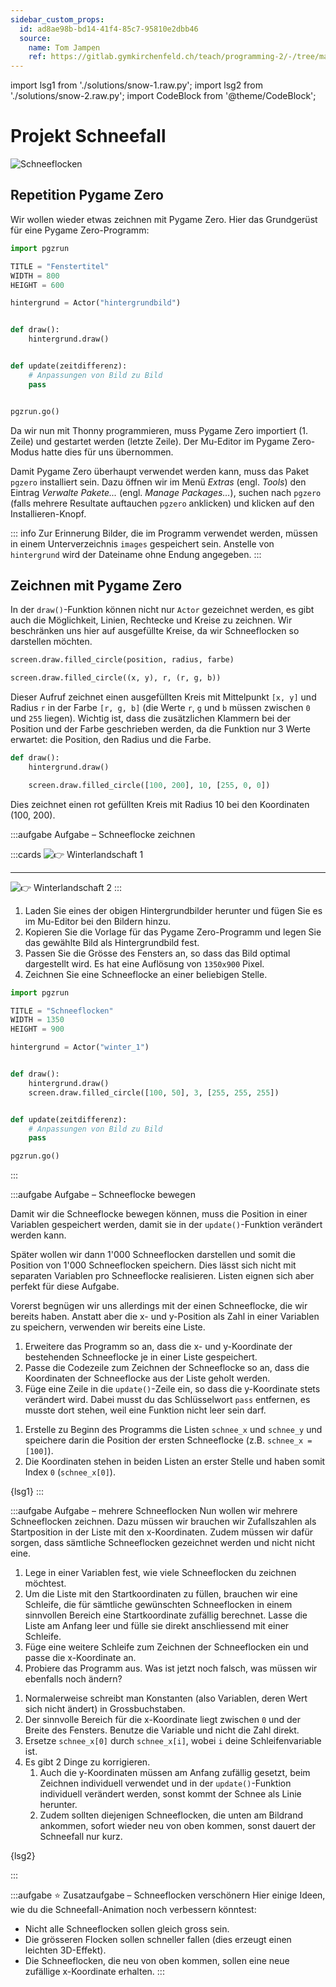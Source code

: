 ```yaml
---
sidebar_custom_props:
  id: ad8ae98b-bd14-41f4-85c7-95810e2dbb46
  source:
    name: Tom Jampen
    ref: https://gitlab.gymkirchenfeld.ch/teach/programming-2/-/tree/main/2-lists/3-snow
---
```


import lsg1 from './solutions/snow-1.raw.py';
import lsg2 from './solutions/snow-2.raw.py';
import CodeBlock from '@theme/CodeBlock';

# Projekt Schneefall

![Schneeflocken](./images/schneeflocken.png)

## Repetition Pygame Zero

Wir wollen wieder etwas zeichnen mit Pygame Zero. Hier das Grundgerüst für eine Pygame Zero-Programm:

```python
import pgzrun

TITLE = "Fenstertitel"
WIDTH = 800
HEIGHT = 600

hintergrund = Actor("hintergrundbild")


def draw():
    hintergrund.draw()


def update(zeitdifferenz):
    # Anpassungen von Bild zu Bild
    pass


pgzrun.go()
```

Da wir nun mit Thonny programmieren, muss Pygame Zero importiert (1. Zeile) und gestartet werden (letzte Zeile). Der Mu-Editor im Pygame Zero-Modus hatte dies für uns übernommen.

Damit Pygame Zero überhaupt verwendet werden kann, muss das Paket `pgzero` installiert sein. Dazu öffnen wir im Menü _Extras_ (engl. _Tools_) den Eintrag _Verwalte Pakete..._ (engl. _Manage Packages..._), suchen nach `pgzero` (falls mehrere Resultate auftauchen `pgzero` anklicken) und klicken auf den Installieren-Knopf.

::: info Zur Erinnerung
Bilder, die im Programm verwendet werden, müssen in einem Unterverzeichnis `images` gespeichert sein. Anstelle von `hintergrund` wird der Dateiname ohne Endung angegeben.
:::

## Zeichnen mit Pygame Zero

In der `draw()`-Funktion können nicht nur `Actor` gezeichnet werden, es gibt auch die Möglichkeit, Linien, Rechtecke und Kreise zu zeichnen. Wir beschränken uns hier auf ausgefüllte Kreise, da wir Schneeflocken so darstellen möchten.

```py
screen.draw.filled_circle(position, radius, farbe)

screen.draw.filled_circle((x, y), r, (r, g, b))
```

Dieser Aufruf zeichnet einen ausgefüllten Kreis mit Mittelpunkt `[x, y]` und Radius `r` in der Farbe `[r, g, b]` (die Werte `r`, `g` und `b` müssen zwischen `0` und `255` liegen). Wichtig ist, dass die zusätzlichen Klammern bei der Position und der Farbe geschrieben werden, da die Funktion nur 3 Werte erwartet: die Position, den Radius und die Farbe.


```py
def draw():
    hintergrund.draw()

    screen.draw.filled_circle([100, 200], 10, [255, 0, 0])
```

Dies zeichnet einen rot gefüllten Kreis mit Radius 10 bei den Koordinaten (100, 200).

:::aufgabe Aufgabe – Schneeflocke zeichnen

:::cards
![[👉 Winterlandschaft 1](./images/winter_1.jpg)](./images/winter_1.jpg)
***
![[👉 Winterlandschaft 2](./images/winter_2.jpg)](./images/winter_2.jpg)
:::

1. Laden Sie eines der obigen Hintergrundbilder herunter und fügen Sie es im Mu-Editor bei den Bildern hinzu.
2. Kopieren Sie die Vorlage für das Pygame Zero-Programm und legen Sie das gewählte Bild als Hintergrundbild fest.
3. Passen Sie die Grösse des Fensters an, so dass das Bild optimal dargestellt wird. Es hat eine Auflösung von `1350x900` Pixel.
4. Zeichnen Sie eine Schneeflocke an einer beliebigen Stelle.

<Solution webKey="8ae90f18-56e3-45fb-b2cb-5e0b35801dc4">

```python
import pgzrun

TITLE = "Schneeflocken"
WIDTH = 1350
HEIGHT = 900

hintergrund = Actor("winter_1")


def draw():
    hintergrund.draw()
    screen.draw.filled_circle([100, 50], 3, [255, 255, 255])


def update(zeitdifferenz):
    # Anpassungen von Bild zu Bild
    pass

pgzrun.go()
```
</Solution>
:::

:::aufgabe Aufgabe – Schneeflocke bewegen

Damit wir die Schneeflocke bewegen können, muss die Position in einer Variablen gespeichert werden, damit sie in der `update()`-Funktion verändert werden kann.

Später wollen wir dann 1'000 Schneeflocken darstellen und somit die Position von 1'000 Schneeflocken speichern. Dies lässt sich nicht mit separaten Variablen pro Schneeflocke realisieren. Listen eignen sich aber perfekt für diese Aufgabe.

Vorerst begnügen wir uns allerdings mit der einen Schneeflocke, die wir bereits haben. Anstatt aber die x- und y-Position als Zahl in einer Variablen zu speichern, verwenden wir bereits eine Liste.

1. Erweitere das Programm so an, dass die x- und y-Koordinate der bestehenden Schneeflocke je in einer Liste gespeichert.
2. Passe die Codezeile zum Zeichnen der Schneeflocke so an, dass die Koordinaten der Schneeflocke aus der Liste geholt werden.
3. Füge eine Zeile in die `update()`-Zeile ein, so dass die y-Koordinate stets verändert wird. Dabei musst du das Schlüsselwort `pass` entfernen, es musste dort stehen, weil eine Funktion nicht leer sein darf.

<Hint>

1. Erstelle zu Beginn des Programms die Listen `schnee_x` und `schnee_y` und speichere darin die Position der ersten Schneeflocke (z.B. `schnee_x = [100]`).
2. Die Koordinaten stehen in beiden Listen an erster Stelle und haben somit Index `0` (`schnee_x[0]`).

</Hint>
<Solution webKey="8ae90f18-56e3-45fb-b2cb-5e0b35801dc4">
<CodeBlock language="python">
{lsg1}
</CodeBlock>
</Solution>
:::

:::aufgabe Aufgabe – mehrere Schneeflocken
Nun wollen wir mehrere Schneeflocken zeichnen. Dazu müssen wir brauchen wir Zufallszahlen als Startposition in der Liste mit den x-Koordinaten. Zudem müssen wir dafür sorgen, dass sämtliche Schneeflocken gezeichnet werden und nicht nicht eine.

1. Lege in einer Variablen fest, wie viele Schneeflocken du zeichnen möchtest.
2. Um die Liste mit den Startkoordinaten zu füllen, brauchen wir eine Schleife, die für sämtliche gewünschten Schneeflocken in einem sinnvollen Bereich eine Startkoordinate zufällig berechnet. Lasse die Liste am Anfang leer und fülle sie direkt anschliessend mit einer Schleife.
3. Füge eine weitere Schleife zum Zeichnen der Schneeflocken ein und passe die x-Koordinate an.
4. Probiere das Programm aus. Was ist jetzt noch falsch, was müssen wir ebenfalls noch ändern?

<Hint>

1. Normalerweise schreibt man Konstanten (also Variablen, deren Wert sich nicht ändert) in Grossbuchstaben.
2. Der sinnvolle Bereich für die x-Koordinate liegt zwischen `0` und der Breite des Fensters. Benutze die Variable und nicht die Zahl direkt.
3. Ersetze `schnee_x[0]` durch `schnee_x[i]`, wobei `i` deine Schleifenvariable ist.
4. Es gibt 2 Dinge zu korrigieren.
   1. Auch die y-Koordinaten müssen am Anfang zufällig gesetzt, beim Zeichnen individuell verwendet und in der `update()`-Funktion individuell verändert werden, sonst kommt der Schnee als Linie herunter.
   2. Zudem sollten diejenigen Schneeflocken, die unten am Bildrand ankommen, sofort wieder neu von oben kommen, sonst dauert der Schneefall nur kurz.

</Hint>

<Solution webKey="8ae90f18-56e3-45fb-b2cb-5e0b35801dc4">
<CodeBlock language="py">
{lsg2}
</CodeBlock>
</Solution>

:::

:::aufgabe ⭐ Zusatzaufgabe – Schneeflocken verschönern
Hier einige Ideen, wie du die Schneefall-Animation noch verbessern könntest:

- Nicht alle Schneeflocken sollen gleich gross sein.
- Die grösseren Flocken sollen schneller fallen (dies erzeugt einen leichten 3D-Effekt).
- Die Schneeflocken, die neu von oben kommen, sollen eine neue zufällige x-Koordinate erhalten.
:::
